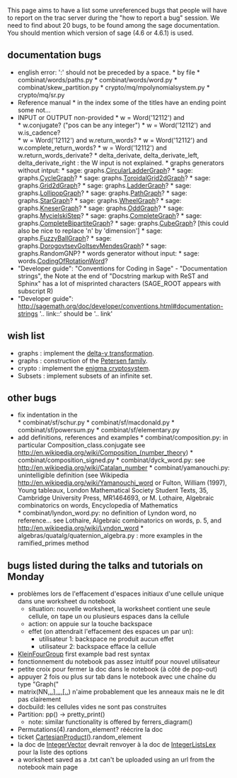 
This page aims to have a list some unreferenced bugs that people will have to report on the trac server during the "how to report a bug" session. We need to find about 20 bugs, to be found among the sage documentation. You should mention which version of sage (4.6 or 4.6.1) is used. 


## documentation bugs

   * english error:  ':' should not be preceded by a space. 
         * by file 
               * combinat/words/paths.py 
               * combinat/words/word.py 
               * combinat/skew_partition.py 
               * crypto/mq/mpolynomialsystem.py 
               * crypto/mq/sr.py 
   * Reference manual 
         * in the index some of the titles have an ending point some not... 
   * INPUT or OUTPUT non-provided 
         * w = Word('12112') and  
               * w.conjugate? ("pos can be any integer") 
               * w = Word('12112') and w.is_cadence?  
               * w = Word('12112') and w.return_words? 
               * w = Word('12112') and w.complete_return_words? 
               * w = Word('12112') and w.return_words_derivate? 
         * delta_derivate, delta_derivate_left, delta_derivate_right : the W input is not explained. 
         * graphs generators without intput: 
               * sage: graphs.<a href="/CircularLadderGraph">CircularLadderGraph</a>? 
               * sage: graphs.<a href="/CycleGraph">CycleGraph</a>? 
               * sage: graphs.<a href="/ToroidalGrid2dGraph">ToroidalGrid2dGraph</a>? 
               * sage: graphs.<a href="/Grid2dGraph">Grid2dGraph</a>? 
               * sage: graphs.<a href="/LadderGraph">LadderGraph</a>? 
               * sage: graphs.<a href="/LollipopGraph">LollipopGraph</a>? 
               * sage: graphs.<a href="/PathGraph">PathGraph</a>? 
               * sage: graphs.<a href="/StarGraph">StarGraph</a>? 
               * sage: graphs.<a href="/WheelGraph">WheelGraph</a>? 
               * sage: graphs.<a href="/KneserGraph">KneserGraph</a>? 
               * sage: graphs.<a href="/OddGraph">OddGraph</a>? 
               * sage: graphs.<a href="/MycielskiStep">MycielskiStep</a>? 
               * sage: graphs.<a href="/CompleteGraph">CompleteGraph</a>? 
               * sage: graphs.<a href="/CompleteBipartiteGraph">CompleteBipartiteGraph</a>? 
               * sage: graphs.<a href="/CubeGraph">CubeGraph</a>? [this could also be nice to replace 'n' by 'dimension'] 
               * sage: graphs.<a href="/FuzzyBallGraph">FuzzyBallGraph</a>? 
               * sage: graphs.<a href="/DorogovtsevGoltsevMendesGraph">DorogovtsevGoltsevMendesGraph</a>? 
               * sage: graphs.RandomGNP? 
         * words generator without input: 
               * sage: words.<a href="/CodingOfRotationWord">CodingOfRotationWord</a>? 
   * "Developer guide": "Conventions for Coding in Sage" - "Documentation strings", the Note at the end of "Docstring markup with ReST and Sphinx" has a lot of misprinted characters (SAGE_ROOT appears with subscript R) 
   * "Developer guide": <a href="http://sagemath.org/doc/developer/conventions.html#documentation-strings">http://sagemath.org/doc/developer/conventions.html#documentation-strings</a> '.. link::' should be '.. link' 

## wish list

   * graphs : implement the <a class="http" href="http://en.wikipedia.org/wiki/Y-%CE%94_transform#Graph_theory">delta-y transformation</a>. 
   * graphs : construction of the <a class="http" href="http://en.wikipedia.org/wiki/Petersen_family">Petersen family</a>. 
   * crypto : implement the <a class="http" href="http://en.wikipedia.org/wiki/Enigma_machine">enigma cryptosystem</a>. 
   * Subsets : implement subsets of an infinite set.  

## other bugs

   * fix indentation in the  
         * combinat/sf/schur.py 
         * combinat/sf/macdonald.py 
         * combinat/sf/powersum.py 
         * combinat/sf/elementary.py 
* add definitions, references and examples 
      * combinat/composition.py: in particular Composition_class.conjugate see <a href="http://en.wikipedia.org/wiki/Composition_(number_theory">http://en.wikipedia.org/wiki/Composition_(number_theory</a>) 
      * combinat/composition_signed.py 
      * combinat/dyck_word.py: see <a href="http://en.wikipedia.org/wiki/Catalan_number">http://en.wikipedia.org/wiki/Catalan_number</a> 
      * combinat/yamanouchi.py: unintelligible definition (see Wikipedia <a href="http://en.wikipedia.org/wiki/Yamanouchi_word">http://en.wikipedia.org/wiki/Yamanouchi_word</a> or Fulton, William (1997), Young tableaux, London Mathematical Society Student Texts, 35, Cambridge University Press, MR1464693, or M. Lothaire, Algebraic combinatorics on words, Encyclopedia of Mathematics  
      * combinat/lyndon_word.py: no definition of Lyndon word, no reference... see Lothaire, Algebraic combinatorics on words, p. 5, and <a href="http://en.wikipedia.org/wiki/Lyndon_word">http://en.wikipedia.org/wiki/Lyndon_word</a> 
      * algebras/quatalg/quaternion_algebra.py : more examples in the ramified_primes method 

## bugs listed during the talks and tutorials on Monday

* problèmes lors de l'effacement d'espaces initiaux d'une cellule unique dans une worksheet du notebook 
   * situation: nouvelle worksheet, la worksheet contient une seule cellule, on tape un ou plusieurs espaces dans la cellule 
   * action: on appuie sur la touche backspace 
   * effet (on attendrait l'effacement des espaces un par un): 
      * utilisateur 1: backspace ne produit aucun effet 
      * utilisateur 2: backspace efface la cellule 
* <a href="/KleinFourGroup">KleinFourGroup</a> first example bad rest syntax 
* fonctionnement du notebook pas assez intuitif pour nouvel utilisateur 
* petite croix pour fermer la doc dans le notebook (à côté de pop-out) 
* appuyer 2 fois ou plus sur tab dans le notebook avec une chaîne du type "Graph(" 
* matrix(NN,<a href="/..%5D%2C..%2C%5B..">..],..,[..</a>) n'aime probablement que les anneaux mais ne le dit pas clairement 
* docbuild: les cellules vides ne sont pas construites 
* Partition: pp() -> pretty_print() 
   * note: similar functionality is offered by ferrers_diagram() 
* Permutations(4).random_element? réécrire la doc 
* ticket <a href="/CartesianProduct">CartesianProduct</a>().random_element 
* la doc de <a href="/IntegerVector">IntegerVector</a> devrait renvoyer à la doc de <a href="/IntegerListsLex">IntegerListsLex</a> pour la liste des options 
* a worksheet saved as a .txt can't be uploaded using an url from the notebook main page 